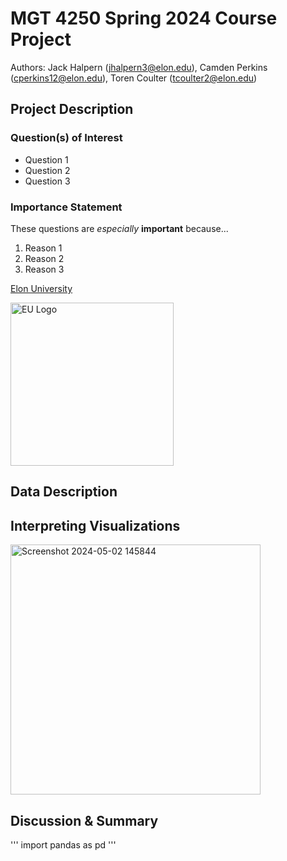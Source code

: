 # MGT 4250 Spring 2024 Course Project
Authors: Jack Halpern (jhalpern3@elon.edu), Camden Perkins (cperkins12@elon.edu), Toren Coulter (tcoulter2@elon.edu)

## Project Description 
### Question(s) of Interest 
- Question 1
- Question 2
- Question 3
### Importance Statement 
These questions are *especially* **important** because...
1. Reason 1
2. Reason 2
3. Reason 3

[Elon University](https://elon.edu)

<img width="261" alt="EU Logo" src="https://github.com/Jhalpern6/mgt4250spring2024/assets/168772702/59e0d380-d441-4f9d-9e11-1671a96105e4">

## Data Description

## Interpreting Visualizations 
<img width="400" alt="Screenshot 2024-05-02 145844" src="https://github.com/Jhalpern6/mgt4250spring2024/assets/168772702/246520b9-6706-4c49-8b18-c380d00b8568">

## Discussion & Summary 

'''
import pandas as pd 
'''
